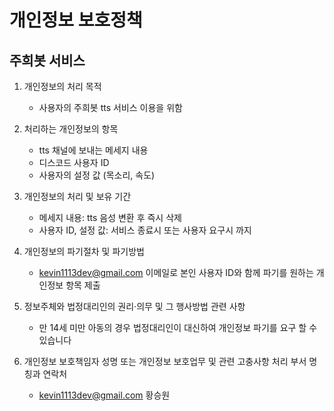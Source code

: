 
# 개인정보 보호정책
## 주희봇 서비스

1. 개인정보의 처리 목적
   - 사용자의 주희봇 tts 서비스 이용을 위함

3. 처리하는 개인정보의 항목
   - tts 채널에 보내는 메세지 내용
   - 디스코드 사용자 ID
   - 사용자의 설정 값 (목소리, 속도)

5. 개인정보의 처리 및 보유 기간
   - 메세지 내용: tts 음성 변환 후 즉시 삭제
   - 사용자 ID, 설정 값: 서비스 종료시 또는 사용자 요구시 까지

7. 개인정보의 파기절차 및 파기방법
   - kevin1113dev@gmail.com 이메일로 본인 사용자 ID와 함께 파기를 원하는 개인정보 항목 제출

9. 정보주체와 법정대리인의 권리·의무 및 그 행사방법 관련 사항
    - 만 14세 미만 아동의 경우 법정대리인이 대신하여 개인정보 파기를 요구 할 수 있습니다

11. 개인정보 보호책임자 성명 또는 개인정보 보호업무 및 관련 고충사항 처리 부서 명칭과 연락처
    - kevin1113dev@gmail.com 황승원

